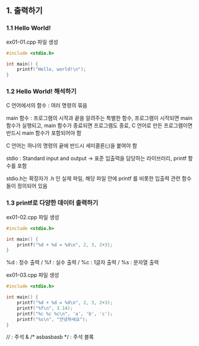 ## 1. 출력하기

### 1.1 Hello World!

ex01-01.cpp 파일 생성

```c++
#include <stdio.h>

int main() {
    printf("Hello, world!\n");
}
```



### 1.2 Hello World! 해석하기

C 언어에서의 함수 : 여러 명령의 묶음

main 함수 : 프로그램의 시작과 끝을 알려주는 특별한 함수, 프로그램이 시작되면 main 함수가 실행되고, main 함수가 종료되면 프로그램도 종료, C 언어로 만든 프로그램이면 반드시 main 함수가 포함되어야 함

C 언어는 하나의 명령의 끝에 반드시 세미콜론(;)을 붙여야 함

stdio : Standard input and output -> 표준 입출력을 담당하는 라이브러리, printf 함수를 포함

stdio.h는 확장자가 .h 인 실제 파일, 해당 파일 안에 printf 를 비롯한 입출력 관련 함수들이 정의되어 있음



### 1.3 printf로 다양한 데이터 출력하기

ex01-02.cpp 파일 생성

```c++
#include <stdio.h>

int main() {
    printf("%d + %d = %d\n", 2, 3, 2+3);
}
```

%d : 정수 출력 / %f : 실수 출력 / %c : 1글자 출력 / %s : 문자열 출력



ex01-03.cpp 파일 생성

```c++
#include <stdio.h>

int main() {
    printf("%d + %d = %d\n", 2, 3, 2+3);
    printf("%f\n", 3.14);
    printf("%c %c %c\n", 'a', 'b', 'c');
    printf("%s\n", "안녕하세요");
}
```

// : 주석  & /* asbasbasb */ : 주석 블록